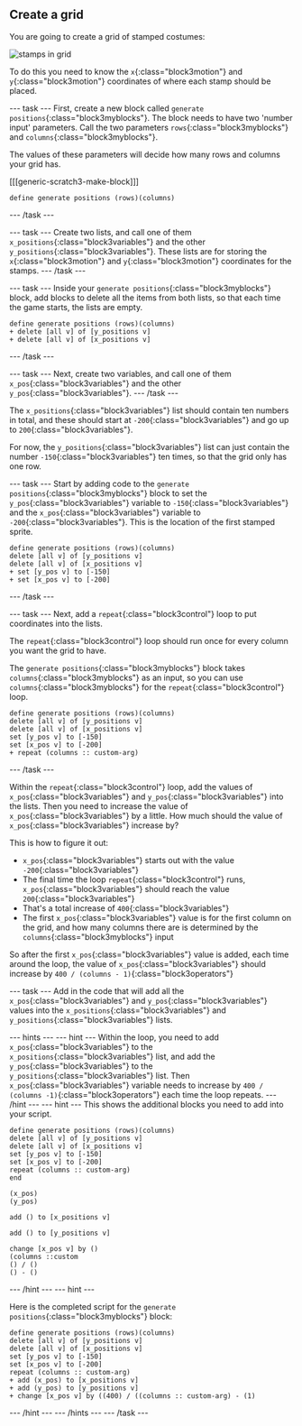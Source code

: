 ## Create a grid

You are going to create a grid of stamped costumes:

![stamps in grid](images/stamp_grid.png)
	
To do this you need to know the `x`{:class="block3motion"} and `y`{:class="block3motion"} coordinates of where each stamp should be placed.

--- task ---
First, create a new block called `generate positions`{:class="block3myblocks"}. The block needs to have two 'number input' parameters. Call the two parameters `rows`{:class="block3myblocks"} and `columns`{:class="block3myblocks"}.

The values of these parameters will decide how many rows and columns your grid has.

[[[generic-scratch3-make-block]]]

```blocks3
define generate positions (rows)(columns)
```
--- /task ---

--- task ---
Create two lists, and call one of them `x_positions`{:class="block3variables"} and the other `y_positions`{:class="block3variables"}. These lists are for storing the `x`{:class="block3motion"} and `y`{:class="block3motion"} coordinates for the stamps.
--- /task ---

--- task ---
Inside your `generate positions`{:class="block3myblocks"} block, add blocks to delete all the items from both lists, so that each time the game starts, the lists are empty.

```blocks3
define generate positions (rows)(columns)
+ delete [all v] of [y_positions v]
+ delete [all v] of [x_positions v]
```
--- /task ---

--- task ---
Next, create two variables, and call one of them `x_pos`{:class="block3variables"} and the other `y_pos`{:class="block3variables"}.
--- /task ---

The `x_positions`{:class="block3variables"} list should contain ten numbers in total, and these should start at `-200`{:class="block3variables"} and go up to `200`{:class="block3variables"}.

For now, the `y_positions`{:class="block3variables"} list can just contain the number `-150`{:class="block3variables"} ten times, so that the grid only has one row.

--- task ---
Start by adding code to the `generate positions`{:class="block3myblocks"} block to set the `y_pos`{:class="block3variables"} variable to `-150`{:class="block3variables"} and the `x_pos`{:class="block3variables"} variable to `-200`{:class="block3variables"}. This is the location of the first stamped sprite.

```blocks3
define generate positions (rows)(columns)
delete [all v] of [y_positions v]
delete [all v] of [x_positions v]
+ set [y_pos v] to [-150]
+ set [x_pos v] to [-200]
```
--- /task ---

--- task ---
Next, add a `repeat`{:class="block3control"} loop to put coordinates into the lists.

The `repeat`{:class="block3control"} loop should run once for every column you want the grid to have.

The `generate positions`{:class="block3myblocks"} block takes `columns`{:class="block3myblocks"} as an input, so you can use `columns`{:class="block3myblocks"} for the `repeat`{:class="block3control"} loop.

```blocks3
define generate positions (rows)(columns)
delete [all v] of [y_positions v]
delete [all v] of [x_positions v]
set [y_pos v] to [-150]
set [x_pos v] to [-200]
+ repeat (columns :: custom-arg)
```
--- /task ---
	
Within the `repeat`{:class="block3control"} loop, add the values of `x_pos`{:class="block3variables"} and `y_pos`{:class="block3variables"} into the lists. Then you need to increase the value of `x_pos`{:class="block3variables"} by a little. How much should the value of `x_pos`{:class="block3variables"} increase by?

This is how to figure it out:
  - `x_pos`{:class="block3variables"} starts out with the value `-200`{:class="block3variables"}
  - The final time the loop `repeat`{:class="block3control"} runs, `x_pos`{:class="block3variables"} should reach the value `200`{:class="block3variables"}
  - That's a total increase of `400`{:class="block3variables"}
  - The first `x_pos`{:class="block3variables"} value is for the first column on the grid, and how many columns there are is determined by the `columns`{:class="block3myblocks"} input

So after the first `x_pos`{:class="block3variables"} value is added, each time around the loop, the value of `x_pos`{:class="block3variables"} should increase by `400 / (columns - 1)`{:class="block3operators"}

--- task ---
Add in the code that will add all the `x_pos`{:class="block3variables"} and `y_pos`{:class="block3variables"} values into the `x_positions`{:class="block3variables"} and `y_positions`{:class="block3variables"} lists.
	
--- hints --- --- hint ---
Within the loop, you need to add `x_pos`{:class="block3variables"} to the `x_positions`{:class="block3variables"} list, and add the `y_pos`{:class="block3variables"} to the `y_positions`{:class="block3variables"} list.
Then `x_pos`{:class="block3variables"} variable needs to increase by `400 / (columns -1)`{:class="block3operators"} each time the loop repeats.
--- /hint --- --- hint ---
This shows the additional blocks you need to add into your script.

```blocks3
define generate positions (rows)(columns)
delete [all v] of [y_positions v]
delete [all v] of [x_positions v]
set [y_pos v] to [-150]
set [x_pos v] to [-200]
repeat (columns :: custom-arg)
end

(x_pos)
(y_pos)

add () to [x_positions v]

add () to [y_positions v]

change [x_pos v] by ()
(columns ::custom
() / () 
() - ()
```
--- /hint --- --- hint ---

Here is the completed script for the `generate positions`{:class="block3myblocks"} block:

```blocks3
define generate positions (rows)(columns)
delete [all v] of [y_positions v]
delete [all v] of [x_positions v]
set [y_pos v] to [-150]
set [x_pos v] to [-200]
repeat (columns :: custom-arg)
+ add (x_pos) to [x_positions v]
+ add (y_pos) to [y_positions v]
+ change [x_pos v] by ((400) / ((columns :: custom-arg) - (1)
```

--- /hint --- --- /hints ---
--- /task ---
